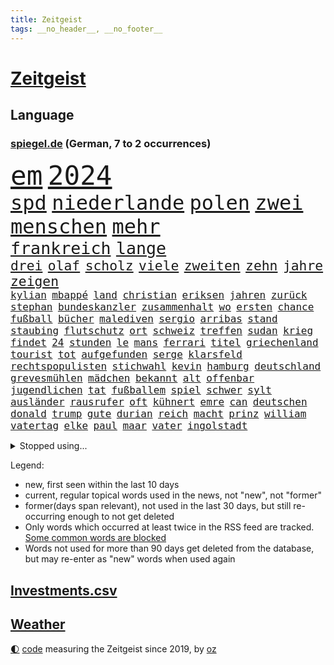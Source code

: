 ```yaml
---
title: Zeitgeist
tags: __no_header__, __no_footer__
---
```


# [Zeitgeist](https://oliz.io/zeitgeist/)

## Language

<h3><a href="https://www.spiegel.de" target="_blank">spiegel.de</a> (German, 7 to 2 occurrences)</h3>
<p style="font-family:monospace">
<span style="font-size:32pt"><a href="news_links.html#em" class="current">em</a></span>
<span style="font-size:32pt"><a href="news_links.html#2024" class="current">2024</a></span>
<br>
<span style="font-size:24pt"><a href="news_links.html#spd" class="current">spd</a></span>
<span style="font-size:24pt"><a href="news_links.html#niederlande" class="current">niederlande</a></span>
<span style="font-size:24pt"><a href="news_links.html#polen" class="current">polen</a></span>
<span style="font-size:24pt"><a href="news_links.html#zwei" class="current">zwei</a></span>
<span style="font-size:24pt"><a href="news_links.html#menschen" class="current">menschen</a></span>
<span style="font-size:24pt"><a href="news_links.html#mehr" class="current">mehr</a></span>
<br>
<span style="font-size:20pt"><a href="news_links.html#frankreich" class="current">frankreich</a></span>
<span style="font-size:20pt"><a href="news_links.html#lange" class="current">lange</a></span>
<br>
<span style="font-size:16pt"><a href="news_links.html#drei" class="current">drei</a></span>
<span style="font-size:16pt"><a href="news_links.html#olaf" class="current">olaf</a></span>
<span style="font-size:16pt"><a href="news_links.html#scholz" class="current">scholz</a></span>
<span style="font-size:16pt"><a href="news_links.html#viele" class="current">viele</a></span>
<span style="font-size:16pt"><a href="news_links.html#zweiten" class="current">zweiten</a></span>
<span style="font-size:16pt"><a href="news_links.html#zehn" class="current">zehn</a></span>
<span style="font-size:16pt"><a href="news_links.html#jahre" class="current">jahre</a></span>
<span style="font-size:16pt"><a href="news_links.html#zeigen" class="current">zeigen</a></span>
<br>
<span style="font-size:12pt"><a href="news_links.html#kylian" class="current">kylian</a></span>
<span style="font-size:12pt"><a href="news_links.html#mbappé" class="current">mbappé</a></span>
<span style="font-size:12pt"><a href="news_links.html#land" class="current">land</a></span>
<span style="font-size:12pt"><a href="news_links.html#christian" class="current">christian</a></span>
<span style="font-size:12pt"><a href="news_links.html#eriksen" class="new">eriksen</a></span>
<span style="font-size:12pt"><a href="news_links.html#jahren" class="current">jahren</a></span>
<span style="font-size:12pt"><a href="news_links.html#zurück" class="current">zurück</a></span>
<span style="font-size:12pt"><a href="news_links.html#stephan" class="current">stephan</a></span>
<span style="font-size:12pt"><a href="news_links.html#bundeskanzler" class="current">bundeskanzler</a></span>
<span style="font-size:12pt"><a href="news_links.html#zusammenhalt" class="current">zusammenhalt</a></span>
<span style="font-size:12pt"><a href="news_links.html#wo" class="current">wo</a></span>
<span style="font-size:12pt"><a href="news_links.html#ersten" class="current">ersten</a></span>
<span style="font-size:12pt"><a href="news_links.html#chance" class="current">chance</a></span>
<span style="font-size:12pt"><a href="news_links.html#fußball" class="current">fußball</a></span>
<span style="font-size:12pt"><a href="news_links.html#bücher" class="current">bücher</a></span>
<span style="font-size:12pt"><a href="news_links.html#malediven" class="new">malediven</a></span>
<span style="font-size:12pt"><a href="news_links.html#sergio" class="current">sergio</a></span>
<span style="font-size:12pt"><a href="news_links.html#arribas" class="new">arribas</a></span>
<span style="font-size:12pt"><a href="news_links.html#stand" class="current">stand</a></span>
<span style="font-size:12pt"><a href="news_links.html#staubing" class="new">staubing</a></span>
<span style="font-size:12pt"><a href="news_links.html#flutschutz" class="new">flutschutz</a></span>
<span style="font-size:12pt"><a href="news_links.html#ort" class="current">ort</a></span>
<span style="font-size:12pt"><a href="news_links.html#schweiz" class="current">schweiz</a></span>
<span style="font-size:12pt"><a href="news_links.html#treffen" class="current">treffen</a></span>
<span style="font-size:12pt"><a href="news_links.html#sudan" class="current">sudan</a></span>
<span style="font-size:12pt"><a href="news_links.html#krieg" class="current">krieg</a></span>
<span style="font-size:12pt"><a href="news_links.html#findet" class="current">findet</a></span>
<span style="font-size:12pt"><a href="news_links.html#24" class="current">24</a></span>
<span style="font-size:12pt"><a href="news_links.html#stunden" class="current">stunden</a></span>
<span style="font-size:12pt"><a href="news_links.html#le" class="current">le</a></span>
<span style="font-size:12pt"><a href="news_links.html#mans" class="new">mans</a></span>
<span style="font-size:12pt"><a href="news_links.html#ferrari" class="current">ferrari</a></span>
<span style="font-size:12pt"><a href="news_links.html#titel" class="current">titel</a></span>
<span style="font-size:12pt"><a href="news_links.html#griechenland" class="current">griechenland</a></span>
<span style="font-size:12pt"><a href="news_links.html#tourist" class="current">tourist</a></span>
<span style="font-size:12pt"><a href="news_links.html#tot" class="current">tot</a></span>
<span style="font-size:12pt"><a href="news_links.html#aufgefunden" class="current">aufgefunden</a></span>
<span style="font-size:12pt"><a href="news_links.html#serge" class="new">serge</a></span>
<span style="font-size:12pt"><a href="news_links.html#klarsfeld" class="new">klarsfeld</a></span>
<span style="font-size:12pt"><a href="news_links.html#rechtspopulisten" class="current">rechtspopulisten</a></span>
<span style="font-size:12pt"><a href="news_links.html#stichwahl" class="current">stichwahl</a></span>
<span style="font-size:12pt"><a href="news_links.html#kevin" class="current">kevin</a></span>
<span style="font-size:12pt"><a href="news_links.html#hamburg" class="current">hamburg</a></span>
<span style="font-size:12pt"><a href="news_links.html#deutschland" class="current">deutschland</a></span>
<span style="font-size:12pt"><a href="news_links.html#grevesmühlen" class="current">grevesmühlen</a></span>
<span style="font-size:12pt"><a href="news_links.html#mädchen" class="current">mädchen</a></span>
<span style="font-size:12pt"><a href="news_links.html#bekannt" class="current">bekannt</a></span>
<span style="font-size:12pt"><a href="news_links.html#alt" class="current">alt</a></span>
<span style="font-size:12pt"><a href="news_links.html#offenbar" class="current">offenbar</a></span>
<span style="font-size:12pt"><a href="news_links.html#jugendlichen" class="current">jugendlichen</a></span>
<span style="font-size:12pt"><a href="news_links.html#tat" class="current">tat</a></span>
<span style="font-size:12pt"><a href="news_links.html#fußballem" class="current">fußballem</a></span>
<span style="font-size:12pt"><a href="news_links.html#spiel" class="current">spiel</a></span>
<span style="font-size:12pt"><a href="news_links.html#schwer" class="current">schwer</a></span>
<span style="font-size:12pt"><a href="news_links.html#sylt" class="current">sylt</a></span>
<span style="font-size:12pt"><a href="news_links.html#ausländer" class="current">ausländer</a></span>
<span style="font-size:12pt"><a href="news_links.html#rausrufer" class="new">rausrufer</a></span>
<span style="font-size:12pt"><a href="news_links.html#oft" class="current">oft</a></span>
<span style="font-size:12pt"><a href="news_links.html#kühnert" class="current">kühnert</a></span>
<span style="font-size:12pt"><a href="news_links.html#emre" class="new">emre</a></span>
<span style="font-size:12pt"><a href="news_links.html#can" class="current">can</a></span>
<span style="font-size:12pt"><a href="news_links.html#deutschen" class="current">deutschen</a></span>
<span style="font-size:12pt"><a href="news_links.html#donald" class="current">donald</a></span>
<span style="font-size:12pt"><a href="news_links.html#trump" class="current">trump</a></span>
<span style="font-size:12pt"><a href="news_links.html#gute" class="current">gute</a></span>
<span style="font-size:12pt"><a href="news_links.html#durian" class="new">durian</a></span>
<span style="font-size:12pt"><a href="news_links.html#reich" class="current">reich</a></span>
<span style="font-size:12pt"><a href="news_links.html#macht" class="current">macht</a></span>
<span style="font-size:12pt"><a href="news_links.html#prinz" class="current">prinz</a></span>
<span style="font-size:12pt"><a href="news_links.html#william" class="current">william</a></span>
<span style="font-size:12pt"><a href="news_links.html#vatertag" class="current">vatertag</a></span>
<span style="font-size:12pt"><a href="news_links.html#elke" class="current">elke</a></span>
<span style="font-size:12pt"><a href="news_links.html#paul" class="current">paul</a></span>
<span style="font-size:12pt"><a href="news_links.html#maar" class="new">maar</a></span>
<span style="font-size:12pt"><a href="news_links.html#vater" class="current">vater</a></span>
<span style="font-size:12pt"><a href="news_links.html#ingolstadt" class="current">ingolstadt</a></span>
</p>
<details>
<summary>Stopped using...</summary>
<p class="former" style="font-size:12pt">
positionen(1334) wirkte(1334) freien(1332) verteilt(1332) entlastet(1331) genannt(1331) hessen(1331) phase(1331) plus(1331) reihe(1331) sogenannte(1331) vergewaltigt(1331) vollständig(1331) gefährden(1330) londoner(1330) monatelang(1329) nahmen(1329) portugal(1329) rest(1329) verfolgen(1329) atmosphäre(1328) covid(1328) erdoğan(1328) jedes(1328) jobs(1328) solidarität(1328) treffer(1328) entlässt(1327) fokus(1327) konflikte(1327) altes(1326) lebensmittel(1326) machthaber(1326) nahverkehr(1326) schreiben(1326) verweigert(1326) corona(1325) kommission(1325) konzerne(1325) sexueller(1325) sinnvoll(1325) wohnhaus(1325) ökonom(1325) aufklärung(1324) dementiert(1324) gewerkschaft(1324) hieß(1324) missbrauch(1324) nazis(1324) verschwunden(1324) vorher(1324) 32(1323) legendären(1323) lehrer(1323) leistung(1323) versorgt(1323) befreien(1322) geholt(1322) gelegt(1322) schnee(1322) sinken(1322) studierenden(1322) umstritten(1322) verschärfen(1322) geflogen(1321) irak(1321) lügen(1321) protestieren(1321) stößt(1321) wären(1321) bielefeld(1320) feuerwehrleute(1320) halbfinale(1320) mediziner(1320) schwierig(1320) ungarns(1320) viktor(1320) bestätigen(1319) design(1319) see(1319) verhindert(1319) verschwand(1319) brutal(1318) drastischen(1317) falschen(1317) fortgesetzt(1317) mönchengladbach(1317) haushalte(1315) jahrhundert(1315) moskaus(1315) vorjahr(1315) half(1314) kindes(1314) trainiert(1314) einnahmen(1313) erkrankung(1313) 1500(1312) gestürzt(1312) mission(1311) 11(1310) konkrete(1310) patient(1310) änderungen(1310) aktivistin(1308) spannungen(1308) müsste(1307) parallelen(1307) belegen(1306) projekte(1306) aufhalten(1305) frisch(1305) ausrüstung(1304) hand(1304) automatisch(1301) bestmarke(1301) begrüßt(1300) verhandeln(1300) gelandet(1299) wendet(1298) profis(1297) kokain(1294) unterdessen(1293) zeigten(1288) missbrauchs(1268) hitler(1265) gelangen(1260) heidelberg(1242) anna(1216) estland(1199) long(1150) unis(1146) felix(1096) 38(1095) videoaufnahmen(1085) belastung(1073) verdi(1070) auswärtige(1062) grundsätzlich(1052) bundesanwaltschaft(1051) mächtigen(1051) musks(1017) liebsten(998) verständigt(956) unbekannter(944) stadtteil(928) invasion(908) verschiedenen(895) öffentlichrechtlichen(890) genehmigt(882) gefechte(881) geplatzt(871) zweites(865) desto(864) streik(850) herausgefunden(848) lohnen(848) abschaffung(841) betreibt(836) dortmunder(836) 98(826) schülern(825) gebiete(816) baustelle(809) töchter(809) schlechter(801) natobeitritt(792) fernen(776) locken(773) jack(765) anschuldigungen(763) steuerhinterziehung(744) ausgebaut(740) exuspräsident(739) steuerzahler(730) budapest(729) jugendlicher(716) führungskräfte(714) fahrgäste(711) brasilianischen(709) bekämpft(701) krebserkrankung(700) image(698) verzeichnet(696) digitale(687) stören(684) dach(679) notruf(666) aufmerksam(659) streiks(658) peru(648) 63(646) töne(642) lettland(640) nackt(638) tagelang(635) lula(633) francisco(615) tarifstreit(615) spiegelrecherche(612) staatsmedien(611) gerecht(603) methoden(602) besatzung(600) wohnungsbau(595) schmeckt(594) deuten(592) herrschen(589) autohersteller(580) mitarbeitern(577) eric(570) doping(566) redet(557) einstige(556) stimmten(552) erheben(537) gestalten(537) flogen(536) supermarkt(534) labor(533) berufseinstieg(532) verwendet(529) arbeitsplätze(526) kulturkampf(525) aufgelöst(524) rammt(524) al(520) fahnder(518) geldgeber(504) vorstand(504) gedenken(496) wasserstoff(494) jene(489) fluggesellschaft(484) weimar(484) jäger(479) kleinere(477) manöver(474) beitritt(472) bewertet(472) militäreinsatz(472) uefa(470) sondervermögen(467) dicht(466) unterbrechung(463) lieferte(462) trier(458) darmstadt(455) detail(455) ankommen(449) ungeklärt(444) angenommen(440) dringen(440) älteren(439) ostsee(433) dürren(432) schwedischen(430) kleinkind(428) kollidiert(427) betrunkener(426) kader(423) arbeitskräfte(421) kollabiert(421) gekürt(419) adhs(414) dringt(412) gesundheitlichen(412) bekämpfung(411) amtsinhaber(410) deutlicher(410) fläche(410) lina(407) zurückgetreten(406) experiment(405) gemälde(405) durften(402) forscherin(397) auffällig(395) arbeiter(391) diebstahl(390) regierungen(388) rezepte(387) miese(382) spektakulär(382) etablierten(381) hamburgs(380) mühe(380) filmbranche(378) südkoreas(378) vergabe(378) erregt(376) naturschutz(374) vogel(368) ankurbeln(366) beruft(366) objekte(365) ausschließen(362) website(361) erkennt(353) oldenburg(347) umzusetzen(344) selben(340) greta(338) thunberg(338) ozean(336) warnungen(333) ehre(332) langjährigen(332) anträge(329) vertrauter(329) abgesehen(328) clemens(325) blumen(323) unwahrheiten(323) entfacht(320) neubrandenburg(318) schneidet(317) marokko(315) aufatmen(314) winfried(313) froh(312) strenger(312) wmtitel(312) lagen(308) varianten(305) immobilienmarkt(303) stritten(302) mächtigsten(299) torwart(297) butter(296) cannabislegalisierung(295) zweifelt(295) betriebe(294) reserve(294) künstlerinnen(291) anfangen(288) elversberg(287) sozial(286) judenhass(285) 96(284) überwacht(284) hartes(283) interessant(283) mary(283) ausscheiden(282) tankstelle(282) hilfsorganisationen(281) drogenboss(280) us(280) drehte(279) erdtrabanten(279) saudiarabiens(279) riesiges(277) astronomen(276) roter(276) ansage(274) bbc(274) ticketpreise(274) verfolgung(273) lahmlegen(272) zusammengebrochen(272) schlugen(271) technisch(270) young(270) neuesten(268) vertreiben(266) tvsender(263) deine(262) explodierte(262) v(262) weltmeistertitel(257) spdgeneralsekretär(254) zurückhaltend(254) 76(253) abgeschossen(253) belästigt(253) 1994(252) letztlich(252) flüchtlingspolitik(251) haustiere(251) verspottet(251) ecke(250) berüchtigte(249) ausbruch(247) krimineller(247) linkenpolitiker(247) eingeschränkt(246) rage(246) ständige(245) 92(244) unfaire(244) verheiratet(244) ägyptens(244) chip(243) jüdischen(243) challenge(242) erstaunliche(242) baute(240) duo(239) grenzregion(239) verschickt(239) verbraucherzentrale(238) emily(236) mobbing(236) 54jähriger(234) verteidigungsausgaben(234) blätter(233) ddr(233) instrument(233) verzweifeln(233) management(232) protestierenden(232) taxi(232) tsg(232) medizinische(231) aufruhr(229) eusanktionen(228) offline(227) ungerecht(227) geregelt(226) nominierung(225) böse(224) scharen(224) würgen(223) jüngster(222) unterscheidet(221) festlegen(217) kracht(217) einfachen(216) migrationshintergrund(216) bodenoffensive(215) hasses(215) normale(215) beruhigen(213) extremistischen(213) zölle(213) luxushotel(212) messungen(211) garmischpartenkirchen(209) schlange(209) adam(208) herbe(208) weltlage(208) sara(207) enthält(206) holger(206) baukosten(203) erkannt(203) künftige(203) recep(203) südlichen(203) tayyip(203) bewaffneter(201) stille(201) schalker(200) betroffener(199) vergebens(199) einheitliche(198) verbliebene(197) militärhilfen(194) signalisiert(194) vollständige(193) friedlich(192) aufwand(191) barbara(190) banner(189) norwegens(187) eier(185) gazas(185) produzent(185) haley(184) nikki(184) basf(183) dienstleister(183) teures(183) präsidentschaftskandidatur(182) tarifkonflikt(182) unfalltod(182) dfl(179) genehmigung(179) einnahme(178) geplantes(177) mutmaßlichem(177) ryan(177) vereine(177) fach(176) deckt(175) mängeln(175) verdanken(175) etlichen(174) regierungskoalition(174) verabschiedung(174) energieinfrastruktur(173) wagens(173) aktienkurs(171) autokonzern(171) hochrangiger(171) versteigern(171) doku(170) notlage(170) oscarpreisträgerin(170) stralsund(169) vorbehalte(169) verhältnisse(168) dialoge(167) erfinder(167) karstadt(167) trägerrakete(167) gucci(166) oberverwaltungsgericht(165) player(164) aufstellen(163) reparatur(162) simon(162) trailer(162) eingegangen(161) gerungen(161) weiblich(161) station(160) beschränken(159) einstufung(157) zeremonie(157) ermittlungsverfahren(155) gläubiger(155) kontrollgremium(155) diesjährige(154) schwarzgrün(154) marktmacht(153) widmen(153) inselgruppe(152) schwerste(152) shoppingapp(152) unipräsidentin(152) geltend(151) bidenregierung(150) handgreiflich(150) humanitärer(150) weltgemeinschaft(149) kommandozentrale(148) spielabbruch(148) ärgern(148) masters(147) belgorod(146) designs(146) missbrauchstaten(146) teuerung(146) therapien(146) 80000(145) bedrängt(145) captain(145) fragwürdigen(144) längsten(144) schlappe(144) bombe(143) scorsese(143) donbass(142) provokationen(142) anthony(141) kochbuchtipps(141) kiewer(140) erzielen(139) b(138) baldigen(138) gefechten(138) hilfskonvoi(137) plattner(136) sehnsucht(136) unsterblich(135) eigentum(133) firmenchef(133) herrlich(133) katastrophal(132) lecker(132) knicks(131) mona(131) 2009(130) abfahrt(130) aneinander(130) hungersnot(130) begleiter(129) südafrikas(129) beweis(128) zählte(128) koblenz(127) margarine(127) privates(127) stau(127) geringe(126) absolvieren(125) gemüter(125) kanadische(125) nährt(125) rabatte(125) senatorin(125) wirtschaftsflaute(125) bestürzt(124) gefühlt(124) anmelden(123) dreist(123) riskiert(123) charlotte(122) finanzministers(122) kritischem(122) unbezahlbar(122) weggeschaut(122) boykottiert(121) daheim(121) kleinanzeigen(121) meere(121) eindrucksvoll(119) festgenommener(119) palmen(119) reichsten(119) sap(119) softwarekonzern(119) taurus(119) tücken(119) erstatten(118) formiert(118) erstellt(117) konkurrentin(117) weltpolitik(117) werteunion(117) sonderlich(116) aussortiert(114) lutz(114) erleichtert(113) familienunternehmen(113) gymnasium(111) jr(111) lieferanten(111) lobbyisten(111) präsidentschaftskandidat(111) raubüberfall(111) zahm(111) bunte(110) trieben(110) do(109) schütteln(109) widersetzt(109) begeisterte(108) massenhaften(108) veralteten(108) berchtesgadener(107) esc(106) schauspielern(106) trainers(106) unterrichtet(106) 64(105) aberkannt(105) nationalsozialismus(105) trick(105) weichen(105) 19jähriger(104) ausgerichtet(104) malmö(104) yoon(104) besonderer(103) boote(103) prächtig(103) rekordtorschütze(103) riefen(103) ampelstreit(102) landschaft(102) pistorius'(102) strategische(102) zwangsarbeit(102) streamerin(101) twitch(101) usflugzeugbauer(101) benfares(100) einsehen(100) fragte(100) föderlschmid(99) homosexualität(99) zwölfjähriger(99) gelegene(98) jahrelangen(98) magische(98) startklarnewsletter(98) camp(97) fever(97) göttinger(97) historisch(97) kleinste(97) politikwissenschaftler(97) verschwindet(97) wiederum(97) üppiges(97) anfeindungen(96) autoexperte(96) dudenhöffer(96) ferdinand(96) kampagnen(96) meidet(96) regionalzug(96) stallone(96) sylvester(96) vergütung(96) zoo(96) bundesstraße(95) free(95) glamourös(95) klärt(95) kraftwerk(95) nudeln(94) nutzerinnen(94) apotheker(93) lösten(93) voraussetzung(93) zusammengeschlagen(93) michigan(92) tauscht(92) alterssicherung(91) jenseits(91) mitspieler(91) propalästinensischem(91) iw(90) kairo(90) tappen(90) viagogo(90) volksverpetzer(90) vorrücken(90) weiterverkauf(90) zugesprochen(90) andy(89) bezwingt(89) eintrittskarten(89) fußballbundesligisten(89) geringverdiener(89) hanna(89) neil(89) daniels(88) darmkrebs(88) formen(88) linienflug(88) seltsamen(88) teslawerks(88) vertuschung(88) amtskollegen(87) durchsuchung(87) erweiterung(87) missbrauchsfall(87) mundtot(87) pussy(87) rechtsanwalt(87) fair(86) fuest(86) junges(86) nyc(86) rechtslage(86) rosatom(86) schreibtisch(86) ursprung(86) vorlieben(86) wildtiere(86) escfinale(85) großvaters(85) handelsrouten(85) isaak(85) kelvin(85) kiptum(85) mittelstand(85) omr(85) räumlichkeiten(85) zwangsläufig(85) ebnet(84) gequält(84) gescheiterter(84) gewalttätige(84) innenraum(84) profidebüt(84) blume(83) hackergruppen(83) longcovidpatienten(83) nationalspielerin(83) negativen(83) stormy(83) einfacher(82) märkte(82) oberleitung(82) verweigerte(82) anschließenden(81) drehbuch(81) explizit(81) gesichts(81) hauptverantwortliche(81) insolvenzen(81) niederländisches(81) parlamentarischen(81) voigt(81) f(80) flotte(80) kühn(80) miss(80) outfits(80) sabotage(80) sophia(80) treuen(80) versöhnlich(80) fachleuten(79) großbrand(79) runter(79) vancouver(79) wohnblock(79) aufwendige(78) tablet(78) bewegte(77) fsb(77) met(77) ozeane(77) ringe(77) umgekippt(77) urban(77) wettbewerbs(77) andrej(76) deserteur(76) frauenanteil(76) hallo(76) höchstwert(76) psg(76) shoppingplattform(76) uneinheitlich(76) zielscheibe(76) ausfindig(75) chemiekonzern(75) dokumenten(75) gefrorene(75) testflug(75) fliegende(74) gehbehinderte(74) marathonweltrekordhalter(74) mitgenommen(74) republikanischen(74) taumelt(74) verachtung(74) waymo(74) android(73) filmschaffende(73) flugzeugbauer(73) kaputt(73) kult(73) verletzter(73) wartete(73) autoindustrie(72) begeben(72) intensiv(72) malaysia(72) raffinerie(72) speichern(72) belange(71) blogs(71) boeings(71) douglas(71) fernsehsender(71) grünenabgeordneter(71) halbzeit(71) kommentierte(71) erlegt(70) mangelware(70) nichte(70) oscarpreisträger(70) schauspielerinnen(70) tablets(70) vertritt(70) angeschlagene(69) atomdrohungen(69) jeff(69) netflixsequel(69) polizeipräsenz(69) sandler(69) cyberangriffen(68) diente(68) gefallener(68) kyriakos(68) laufsteg(68) mitsotakis(68) verwaltungsgerichtshof(68) beschaffte(67) boxer(67) familienleben(67) op(67) borissow(66) diagnostiziert(66) eingang(66) fürsprecher(66) geringer(66) nazispruch(66) roskosmoschef(66) schreitet(66) starliner(66) 2003(65) besiegelt(65) dopings(65) gedauert(65) gelüftet(65) getäuscht(65) pumpen(65) afdabgeordneter(64) angedeutet(64) ausbrach(64) hetzer(64) schnelles(64) umbenannt(64) untätigkeit(64) beläuft(63) ewiges(63) fragwürdige(63) privatanleger(63) präsidentschaftskandidaten(63) sina(63) binoche(62) gattin(62) geldhäuser(62) großspende(62) juliette(62) kostspielig(62) schulbus(62) waschen(62) exbundesligaprofi(61) flossen(61) geprägten(61) harmonisch(61) intransparent(61) kurzvideoapp(61) rührt(61) tauschte(61) unvermittelt(61) denker(60) fertiggestellt(60) gesetzes(60) kinderärztin(60) netzwerken(60) parteifreunde(60) tennissuperstar(60) variationen(60) widmet(60) bö(59) dietrich(59) eid(59) gegenverkehr(59) gruß(59) space(59) verruf(59) bauarbeiten(58) bedacht(58) riskieren(58) spezialisten(58) staatschefs(58) werbespot(58) comedy(57) einzugestehen(57) preisträgerin(57) gesteht(56) lösegeld(56) protestcamp(56) 105(55) abschrecken(55) bundespolizist(55) entschärfen(55) expartner(55) fangen(55) mini(55) protests(55) bookingcom(54) gebannt(54) gremiums(54) harsch(54) kahlen(54) konvoi(54) machtapparat(54) streichs(54) uswaffen(54) weltrang(54) zeitlos(54) ausbremst(53) bergankunft(53) immobilienkonzern(53) instrumentalisiert(53) leverkusener(53) parlaments(53) ruhrgebiet(53) schreckmoment(53) sms(53) wurm(53) andrich(52) campen(52) flüssiggas(52) grauen(52) gutachten(52) modeindustrie(52) noah(52) frechheit(51) gerüst(51) intensiviert(51) atomkraft(50) faktencheck(50) lohnerhöhungen(50) play(50) sehe(50) arbeitgeberverbände(49) befördern(49) dfbkader(49) irreführende(49) rabatthöhen(49) se(49) speisen(49) schlüpfen(48) torpedieren(48) anzug(47) brudermüller(47) crow(47) geringerer(47) grenzstadt(47) sheryl(47) zöllen(47) ölraffinerie(47) angeschossen(46) busunglück(46) kanzlerkandidaten(46) prägt(46) gemerkt(45) meines(45) milliardenbetrag(45) zweistelliger(45) derjenigen(44) kurdischen(44) pornodarstellerin(44) transportieren(44) gewalttäter(43) knallen(43) postfach(43) schlepper(43) schmecke(43) vornamen(43) überwachen(43) gefängnisses(42) geredet(42) maddieverdächtigen(42) selfie(42) strandbad(42) ökonomin(42) batterie(41) brandgefährlich(41) christi(41) frischer(41) jahrzehntealte(41) leitungen(41) verhandlung(41) gegenwehr(40) küsse(40) pjöngjangs(40) vergeht(40) werbekunden(40) avancierte(39) dildo(39) ertragen(39) kontrovers(39) ministeriums(39) schikane(39) selbstfahrende(39) bahnstrecke(38) stromnetz(38) trucks(38) unübersichtlich(38) college(37) filmindustrie(37) polizeischutz(37) reparaturen(37) wasserkraftwerke(37) wirtschaftssenatorin(37) wärme(37) gemalt(36) größeres(36) jehovas(36) plakate(36) prävention(36) speziellen(36) usbehörde(36) vingegaard(36) weigerte(36) abnehmen(35) losung(35) mcdonalds(35) mischt(35) protestaufruf(35) queer(35) schönes(35) edmund(34) instrumentalisieren(34) stausee(34) zugeschlagen(34) angreift(33) beitragen(33) chili(33) erbgut(33) fahrverbote(33) gelungene(33) kämpften(33) spieltage(33) angedacht(32) begegnungen(32) bewundern(32) erstattete(32) expertenkommission(32) jeher(32) salosung(32) deckte(31) geschlechtseintrag(31) hafencity(31) hollywoodgrößen(31) nonbinäre(31) sauftouristen(31) setze(31) wohlhabende(31) überstunden(31) auswärtiges(30) cduparteitag(30) gezielten(30) klug(30) 74jährigen(29) abzusehen(29) attackierte(29) beinen(29) einkaufszentrum(29) indiana(29) leitkultur(29) mittelfeldspieler(29) pomp(29) rushdie(29) starspieler(29) steuervorteile(29) ungewollt(29) wortgefecht(29) aktionären(28) auktionshäuser(28) berührend(28) eroberten(28) eugericht(28) flügen(28) gewinnern(28) strafbar(28) wovor(28) georgisches(27) neunjährigen(27) sexszenen(27) afdpolitikers(26) alkoholisierter(26) dumpingpreise(26) eurozone(26) frühgeborene(26) kardashians(26) nachziehen(26) schwerelosigkeit(26) unterschätzten(26) verwendete(26) abbild(25) abschottung(25) ausgeführt(25) vereinen(25) videoschiedsrichter(25) wirt(25) aufschrei(24) beantworten(24) mythen(24) fußballromantiker(23) martens(23) roger(23) wandel(23) eskalieren(22) johnson(22) luxusmarken(22) niño(22) rapstar(22) stabilisiert(22) traditionsklub(22) urologin(22) videobeweis(22) virologe(22) arian(21) blingbling(21) gazaprotesten(21) südlibanon(21) apartheid(20) bundessozialgericht(20) films(20) früheres(20) kindesentziehung(20) mitarbeitenden(20) schiefgelaufen(20) this(20) ankara(19) eukommissar(19) fdpparteitag(19) bremervörde(18) columbia(18) drittstaaten(18) filmproduzent(18) literaturnobelpreisträgerin(18) rätselhaft(18) vergangenem(18) getanzt(17) handelspartner(17) kooperieren(17) kristi(17) meinungsfreiheit(17) mindestlohns(17) noem(17) revolutioniert(17) schenk(17) schwört(17) 1400(16) dienstwaffe(16) geiselvideo(16) kulturgut(16) renaissance(16) schulsport(16) sky(16) überresten(16) altenheim(15) dazn(15) kreuzberg(15) modernisieren(15) suchaktion(15) taktische(15) witch(15) abgelegt(14) bibliothek(14) enthüllungen(14) gitter(14) invasoren(14) jian(14) kommerziellen(14) kurzarbeit(14) sechsjährigen(14) verdachtsfall(14) vizekandidatin(14) abstiegsgefahr(13) aufgeweicht(13) grimm(13) güler(13) serap(13) signainsolvenz(13) stromtrassen(13) trieb(13) beliebtesten(12) brokstedtmesserangriff(12) eröffnen(12) feuerwerk(12) polarisiert(12) wertet(12) depardieu(11) gereicht(11) gérard(11) islamistendemo(11) mercedesbenz(11) mitgliedschaft(11) tunesien(11) usunis(11)
</p>
</details>
<p>Legend:
<ul>
<li><span class="new">new</span>, first seen within the last 10 days</li>
<li><span class="current">current</span>, regular topical words used in the news, not "new", not "former"</li>
<li><span class="former">former(days span relevant)</span>, not used in the last 30 days, but still re-occurring enough to not get deleted</li>
<li>Only words which occurred at least twice in the RSS feed are tracked. <a href="language/filters.py">Some common words are blocked</a></li>
<li>Words not used for more than 90 days get deleted from the database, but may re-enter as "new" words when used again</li>
</ul>
</p>

## [Investments](investments.html)[.csv](investments.csv)

## [Weather](weather.html)

<footer>
<a href="javascript:toggleTheme()" class="nav">🌓</a>
<a href="https://github.com/ooz/zeitgeist">code</a> measuring the Zeitgeist since 2019, by <a href="https://oliz.io">oz</a>
</footer>
